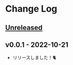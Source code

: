 # Change Log

## [Unreleased]

## v0.0.1 - 2022-10-21

- リリースしました！🐈

[unreleased]: https://github.com/arrow2nd/nekome/compare/v0.0.1...HEAD
